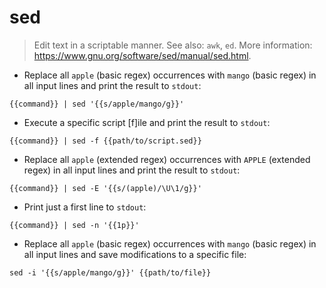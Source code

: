 # sed

> Edit text in a scriptable manner.
> See also: `awk`, `ed`.
> More information: <https://www.gnu.org/software/sed/manual/sed.html>.

- Replace all `apple` (basic regex) occurrences with `mango` (basic regex) in all input lines and print the result to `stdout`:

`{{command}} | sed '{{s/apple/mango/g}}'`

- Execute a specific script [f]ile and print the result to `stdout`:

`{{command}} | sed -f {{path/to/script.sed}}`

- Replace all `apple` (extended regex) occurrences with `APPLE` (extended regex) in all input lines and print the result to `stdout`:

`{{command}} | sed -E '{{s/(apple)/\U\1/g}}'`

- Print just a first line to `stdout`:

`{{command}} | sed -n '{{1p}}'`

- Replace all `apple` (basic regex) occurrences with `mango` (basic regex) in all input lines and save modifications to a specific file:

`sed -i '{{s/apple/mango/g}}' {{path/to/file}}`
